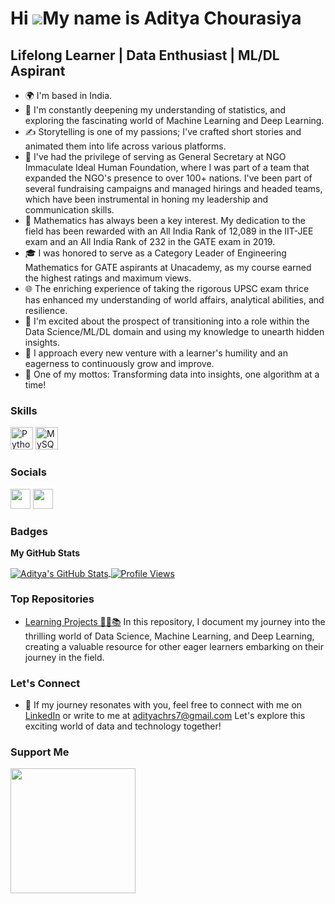 Hi ![](https://user-images.githubusercontent.com/18350557/176309783-0785949b-9127-417c-8b55-ab5a4333674e.gif)My name is Aditya Chourasiya
=========================================================================================================================================

Lifelong Learner | Data Enthusiast | ML/DL Aspirant
-----------------------------

* 🌍 I'm based in India.
* 🧠 I'm constantly deepening my understanding of statistics, and exploring the fascinating world of Machine Learning and Deep Learning.
* ✍️ Storytelling is one of my passions; I've crafted short stories and animated them into life across various platforms.
* 🏢 I've had the privilege of serving as General Secretary at NGO Immaculate Ideal Human Foundation, where I was part of a team that expanded the NGO's presence to over 100+ nations. I've been part of several fundraising campaigns and managed hirings and headed teams, which have been instrumental in honing my leadership and communication skills.
* 🔢 Mathematics has always been a key interest. My dedication to the field has been rewarded with an All India Rank of 12,089 in the IIT-JEE exam and an All India Rank of 232 in the GATE exam in 2019.
* 🎓 I was honored to serve as a Category Leader of Engineering Mathematics for GATE aspirants at Unacademy, as my course earned the highest ratings and maximum views.
* 🌐 The enriching experience of taking the rigorous UPSC exam thrice has enhanced my understanding of world affairs, analytical abilities, and resilience.
* 🚀 I'm excited about the prospect of transitioning into a role within the Data Science/ML/DL domain and using my knowledge to unearth hidden insights.
* 💫 I approach every new venture with a learner's humility and an eagerness to continuously grow and improve.
* 🎯 One of my mottos: Transforming data into insights, one algorithm at a time!

### Skills


<p align="left">
<a href="https://www.python.org/" target="_blank" rel="noreferrer"><img src="https://raw.githubusercontent.com/danielcranney/readme-generator/main/public/icons/skills/python-colored.svg" width="36" height="36" alt="Python" /></a>
<a href="https://www.mysql.com/" target="_blank" rel="noreferrer"><img src="https://raw.githubusercontent.com/danielcranney/readme-generator/main/public/icons/skills/mysql-colored.svg" width="36" height="36" alt="MySQL" /></a>
</p>


### Socials

<p align="left"> <a href="https://www.github.com/Aditya-NeuralNetNinja" target="_blank" rel="noreferrer"><img src="https://raw.githubusercontent.com/danielcranney/readme-generator/main/public/icons/socials/github.svg" width="32" height="32" /></a> <a href="https://www.linkedin.com/in/aditya-chourasiya/" target="_blank" rel="noreferrer"><img src="https://raw.githubusercontent.com/danielcranney/readme-generator/main/public/icons/socials/linkedin.svg" width="32" height="32" /></a></p>

### Badges

<b>My GitHub Stats</b>

<a href="http://www.github.com/Aditya-NeuralNetNinja">
  <img align="center" src="https://github-readme-streak-stats.herokuapp.com/?user=Aditya-NeuralNetNinja&stroke=ffffff&background=000000&ring=facc15&fire=facc15&currStreakNum=ffffff&currStreakLabel=facc15&sideNums=ffffff&sideLabels=ffffff&dates=ffffff&hide_border=true" alt="Aditya's GitHub Stats" />
</a>

<a href="https://github.com/Aditya-NeuralNetNinja">
  <img align="center" src="https://komarev.com/ghpvc/?username=Aditya-NeuralNetNinja&color=brightgreen&style=flat-square" alt="Profile Views" />
</a>



### Top Repositories

* [Learning Projects 🚀🧠📚](https://github.com/Aditya-NeuralNetNinja/Learning-Projects)
In this repository, I document my journey into the thrilling world of Data Science, Machine Learning, and Deep Learning, creating a valuable resource for other eager learners embarking on their journey in the field. 

### Let's Connect

* 📎 If my journey resonates with you, feel free to connect with me on [LinkedIn](https://www.linkedin.com/in/aditya-chourasiya/) or write to me at adityachrs7@gmail.com
Let's explore this exciting world of data and technology together!

### Support Me

<a href="https://www.buymeacoffee.com/Aditya-NeuralNetNinja"><img src="https://cdn.buymeacoffee.com/buttons/v2/default-yellow.png" width="200" /></a>
